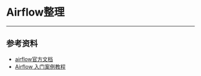 
# Airflow整理

---



















## 参考资料
- [airflow官方文档](https://airflow.apache.org/docs/apache-airflow/stable/database-erd-ref.html)
- [Airflow 入门案例教程](https://blog.csdn.net/helunqu2017/article/details/150018797)










